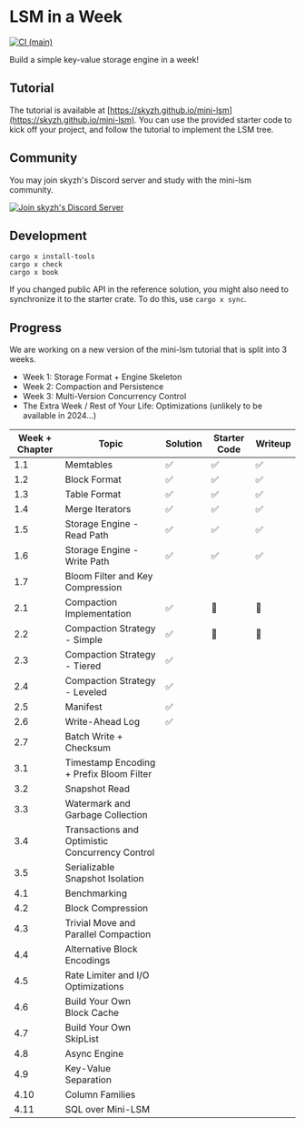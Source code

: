 # LSM in a Week

[![CI (main)](https://github.com/skyzh/mini-lsm/actions/workflows/main.yml/badge.svg)](https://github.com/skyzh/mini-lsm/actions/workflows/main.yml)

Build a simple key-value storage engine in a week!

## Tutorial

The tutorial is available at [https://skyzh.github.io/mini-lsm](https://skyzh.github.io/mini-lsm). You can use the provided starter
code to kick off your project, and follow the tutorial to implement the LSM tree.

## Community

You may join skyzh's Discord server and study with the mini-lsm community.

[![Join skyzh's Discord Server](https://dcbadge.vercel.app/api/server/ZgXzxpua3H)](https://skyzh.dev/join/discord)

## Development

```
cargo x install-tools
cargo x check
cargo x book
```

If you changed public API in the reference solution, you might also need to synchronize it to the starter crate.
To do this, use `cargo x sync`.

## Progress

We are working on a new version of the mini-lsm tutorial that is split into 3 weeks.

* Week 1: Storage Format + Engine Skeleton
* Week 2: Compaction and Persistence
* Week 3: Multi-Version Concurrency Control
* The Extra Week / Rest of Your Life: Optimizations  (unlikely to be available in 2024...)

| Week + Chapter | Topic                                           | Solution | Starter Code | Writeup |
| -------------- | ----------------------------------------------- | -------- | ------------ | ------- |
| 1.1            | Memtables                                       | ✅        | ✅            | ✅       |
| 1.2            | Block Format                                    | ✅        | ✅            | ✅       |
| 1.3            | Table Format                                    | ✅        | ✅            | ✅       |
| 1.4            | Merge Iterators                                 | ✅        | ✅            | ✅       |
| 1.5            | Storage Engine - Read Path                      | ✅        | ✅            | ✅       |
| 1.6            | Storage Engine - Write Path                     | ✅        | ✅            | ✅       |
| 1.7            | Bloom Filter and Key Compression                |          |              |         |
| 2.1            | Compaction Implementation                       | ✅        | 🚧            | 🚧       |
| 2.2            | Compaction Strategy - Simple                    | ✅        | 🚧            | 🚧       |
| 2.3            | Compaction Strategy - Tiered                    | ✅        |              |         |
| 2.4            | Compaction Strategy - Leveled                   | ✅        |              |         |
| 2.5            | Manifest                                        | ✅        |              |         |
| 2.6            | Write-Ahead Log                                 | ✅        |              |         |
| 2.7            | Batch Write + Checksum                          |          |              |         |
| 3.1            | Timestamp Encoding + Prefix Bloom Filter        |          |              |         |
| 3.2            | Snapshot Read                                   |          |              |         |
| 3.3            | Watermark and Garbage Collection                |          |              |         |
| 3.4            | Transactions and Optimistic Concurrency Control |          |              |         |
| 3.5            | Serializable Snapshot Isolation                 |          |              |         |
| 4.1            | Benchmarking                                    |          |              |         |
| 4.2            | Block Compression                               |          |              |         |
| 4.3            | Trivial Move and Parallel Compaction            |          |              |         |
| 4.4            | Alternative Block Encodings                     |          |              |         |
| 4.5            | Rate Limiter and I/O Optimizations              |          |              |         |
| 4.6            | Build Your Own Block Cache                      |          |              |         |
| 4.7            | Build Your Own SkipList                         |          |              |         |
| 4.8            | Async Engine                                    |          |              |         |
| 4.9            | Key-Value Separation                            |          |              |         |
| 4.10           | Column Families                                 |          |              |         |
| 4.11           | SQL over Mini-LSM                               |          |              |         |
